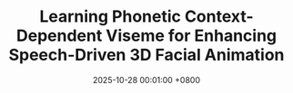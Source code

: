 ---
title:          "Learning Phonetic Context-Dependent Viseme for Enhancing Speech-Driven 3D Facial Animation"
date:           2025-10-28 00:01:00 +0800
selected:       true
pub:            "Interspeech"
pub_last:       ' <span class="badge badge-pill badge-publication badge-success">Presentation</span>'
pub_date:       "2025"

# abstract: >-
#   This study explores the potential of multimodal large language models in scene text segmentation by leveraging semantic-enhanced features. It demonstrates the synergy between textual and visual modalities to improve segmentation tasks.
cover:          /assets/images/covers/interspeech25.png
authors:
  - <u>Hyung Kyu Kim</u>
  - Hak Gu Kim
links:
  # Paper: "https://ieeexplore.ieee.org/abstract/document/10769199"
  # Code: ""
---